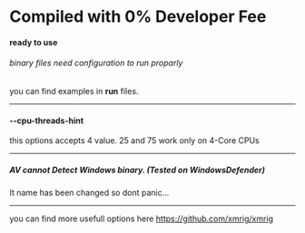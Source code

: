 # Compiled with 0% Developer Fee
#### ready to use
###### binary files need configuration to run proparly
you can find examples in **run** files.

---

#### --cpu-threads-hint
this options accepts 4 value.
25 and 75 work only on 4-Core CPUs

---

##### AV cannot Detect Windows binary. (Tested on WindowsDefender)
It name has been changed so dont panic...

---

you can find more usefull options here
      https://github.com/xmrig/xmrig

